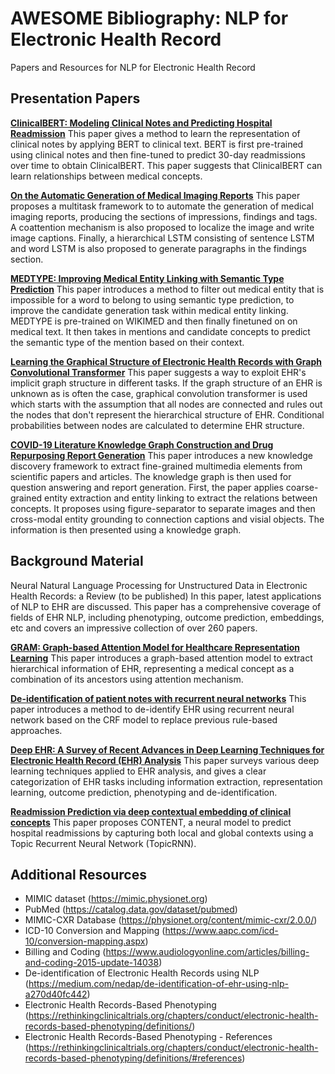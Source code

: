 # AWESOME Bibliography: NLP for Electronic Health Record

Papers and Resources for NLP for Electronic Health Record

## Presentation Papers

[**ClinicalBERT: Modeling Clinical Notes and Predicting Hospital Readmission**](https://arxiv.org/pdf/1904.05342.pdf)
This paper gives a method to learn the representation of clinical notes by applying BERT to clinical text. BERT is first pre-trained using clinical notes and then fine-tuned to predict 30-day readmissions over time to obtain ClinicalBERT. This paper suggests that ClinicalBERT can learn relationships between medical concepts.

[**On the Automatic Generation of Medical Imaging Reports**](https://www.aclweb.org/anthology/P18-1240.pdf)
This paper proposes a multitask framework to to automate the generation of medical imaging reports, producing the sections of impressions, findings and tags. A coattention mechanism is also proposed to localize the image and write image captions. Finally, a hierarchical LSTM consisting of sentence LSTM and word LSTM is also proposed to generate paragraphs in the findings section.


[**MEDTYPE: Improving Medical Entity Linking with Semantic Type Prediction**](https://arxiv.org/pdf/2005.00460.pdf)
This paper introduces a method to filter out medical entity that is impossible for a word to belong to using semantic type prediction, to improve the candidate generation task within medical entity linking. MEDTYPE is pre-trained on WIKIMED and then finally finetuned on on medical text. It then takes in mentions and candidate concepts to predict the semantic type of the mention based on their context.


[**Learning the Graphical Structure of Electronic Health Records with Graph Convolutional Transformer**](https://arxiv.org/pdf/1906.04716.pdf)
This paper suggests a way to exploit EHR's implicit graph structure in different tasks. If the graph structure of an EHR is unknown as is often the case, graphical convolution transformer is used which starts with the assumption that all nodes are connected and rules out the nodes that don't represent the hierarchical structure of EHR. Conditional probabilities between nodes are calculated to determine EHR structure.

[**COVID-19 Literature Knowledge Graph Construction and Drug Repurposing Report Generation**](https://arxiv.org/pdf/2007.00576.pdf)
This paper introduces a new knowledge discovery framework to extract fine-grained multimedia elements from scientific papers and articles. The knowledge graph is then used for question answering and report generation. First, the paper applies coarse-grained entity extraction and entity linking to extract the relations between concepts. It proposes using figure-separator to separate images and then cross-modal entity grounding to connection captions and visial objects. The information is then presented using a knowledge graph.

## Background Material

Neural Natural Language Processing for Unstructured Data in Electronic Health Records: a Review (to be published)
In this paper, latest applications of NLP to EHR are discussed. This paper has a comprehensive coverage of fields of EHR NLP, including phenotyping, outcome prediction, embeddings, etc and covers an impressive collection of over 260 papers.

[**GRAM: Graph-based Attention Model for Healthcare Representation Learning**](https://arxiv.org/pdf/1611.07012.pdf)
This paper introduces a graph-based attention model to extract hierarchical information of EHR, representing a medical concept as a combination of its ancestors using attention mechanism.

[**De-identification of patient notes with recurrent neural networks**](https://academic.oup.com/jamia/article/24/3/596/2769353)
This paper introduces a method to de-identify EHR using recurrent neural network based on the CRF model to replace previous rule-based approaches.

[**Deep EHR: A Survey of Recent Advances in Deep Learning Techniques for Electronic Health Record (EHR) Analysis**](https://arxiv.org/pdf/1706.03446.pdf)
This paper surveys various deep learning techniques applied to EHR analysis, and gives a clear categorization of EHR tasks including information extraction, representation learning, outcome prediction, phenotyping and de-identification.

[**Readmission Prediction via deep contextual embedding of clinical concepts**](https://journals.plos.org/plosone/article?id=10.1371/journal.pone.0195024)
This paper proposes CONTENT, a neural model to predict hospital readmissions by capturing both local and global contexts using a Topic Recurrent Neural Network (TopicRNN).


## Additional Resources

-	MIMIC dataset (https://mimic.physionet.org)
-	PubMed (https://catalog.data.gov/dataset/pubmed)
-	MIMIC-CXR Database (https://physionet.org/content/mimic-cxr/2.0.0/)
- ICD-10 Conversion and Mapping (https://www.aapc.com/icd-10/conversion-mapping.aspx)
- Billing and Coding (https://www.audiologyonline.com/articles/billing-and-coding-2015-update-14038)
- De-identification of Electronic Health Records using NLP (https://medium.com/nedap/de-identification-of-ehr-using-nlp-a270d40fc442)
- Electronic Health Records-Based Phenotyping (https://rethinkingclinicaltrials.org/chapters/conduct/electronic-health-records-based-phenotyping/definitions/)
- Electronic Health Records-Based Phenotyping - References (https://rethinkingclinicaltrials.org/chapters/conduct/electronic-health-records-based-phenotyping/definitions/#references)